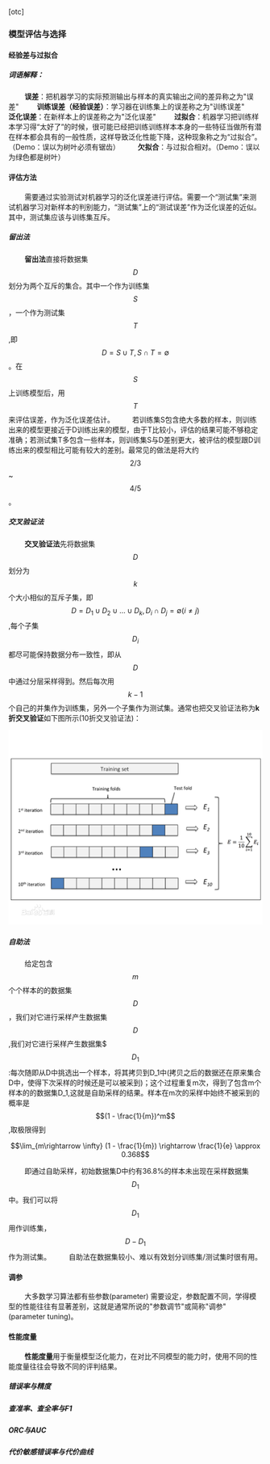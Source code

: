 [otc]

### 模型评估与选择

#### 经验差与过拟合
##### 词语解释：
&nbsp;　　**误差**：把机器学习的实际预测输出与样本的真实输出之间的差异称之为"误差"
&nbsp;　　**训练误差（经验误差）**：学习器在训练集上的误差称之为"训练误差"
&nbsp;　　**泛化误差**：在新样本上的误差称之为"泛化误差"
&nbsp;　　**过拟合**：机器学习把训练样本学习得“太好了”的时候，很可能已经把训练训练样本本身的一些特征当做所有潜在样本都会具有的一般性质，这样导致泛化性能下降，这种现象称之为“过拟合”。（Demo：误以为树叶必须有锯齿）
&nbsp;　　**欠拟合**：与过拟合相对。（Demo：误以为绿色都是树叶）

#### 评估方法
&nbsp;　　需要通过实验测试对机器学习的泛化误差进行评估。需要一个“测试集”来测试机器学习对新样本的判别能力，“测试集”上的“测试误差”作为泛化误差的近似。其中，测试集应该与训练集互斥。

##### 留出法
&nbsp;　　**留出法**直接将数据集$$D$$划分为两个互斥的集合。其中一个作为训练集$$S$$，一个作为测试集$$T$$,即$$D=S \cup T, S \cap T = \emptyset$$。在$$S$$上训练模型后，用$$T$$来评估误差，作为泛化误差估计。
&nbsp;　　若训练集S包含绝大多数的样本，则训练出来的模型更接近于D训练出来的模型，由于T比较小，评估的结果可能不够稳定准确；若测试集T多包含一些样本，则训练集S与D差别更大，被评估的模型跟D训练出来的模型相比可能有较大的差别。最常见的做法是将大约$$2/3$$~$$4/5$$。

##### 交叉验证法
&nbsp;　　**交叉验证法**先将数据集$$D$$划分为$$k$$个大小相似的互斥子集，即$$D = D_1 \cup D_2 \cup ... \cup D_k, D_i \cap D_j= \emptyset (i \ne j)$$,每个子集$$D_i$$都尽可能保持数据分布一致性，即从$$D$$中通过分层采样得到。然后每次用$$k-1$$个自己的并集作为训练集，另外一个子集作为测试集。通常也把交叉验证法称为**k折交叉验证**如下图所示(10折交叉验证法)：

![img/10zhejiaocha.png](./img/10zhejiaocha.png)


##### 自助法
&nbsp;　　给定包含$$m$$个个样本的的数据集$$D$$，我们对它进行采样产生数据集$$D$$,我们对它进行采样产生数据集$$$D_1$$:每次随即从D中挑选出一个样本，将其拷贝到D_1中(拷贝之后的数据还在原来集合D中，使得下次采样的时候还是可以被采到)；这个过程重复m次，得到了包含m个样本的的数据集D_1,这就是自助采样的结果。样本在m次的采样中始终不被采到的概率是$$(1 - \frac{1}{m})^m$$,取极限得到

$$\lim_{m\rightarrow \infty} (1 - \frac{1}{m}) \rightarrow \frac{1}{e} \approx 0.368$$

&nbsp;　　即通过自助采样，初始数据集D中约有36.8%的样本未出现在采样数据集$$ D_1 $$中。我们可以将$$D_1$$用作训练集，$$ D - D_1$$作为测试集。
&nbsp;　　自助法在数据集较小、难以有效划分训练集/测试集时很有用。

#### 调参
&nbsp;　　大多数学习算法都有些参数(parameter) 需要设定，参数配置不同，学得模型的性能往往有显著差别，这就是通常所说的"参数调节"或简称"调参" (parameter tuning)。 

#### 性能度量
&nbsp;　　**性能度量**用于衡量模型泛化能力，在对比不同模型的能力时，使用不同的性能度量往往会导致不同的评判结果。

##### 错误率与精度

##### 查准率、查全率与F1

##### ORC与AUC

##### 代价敏感错误率与代价曲线